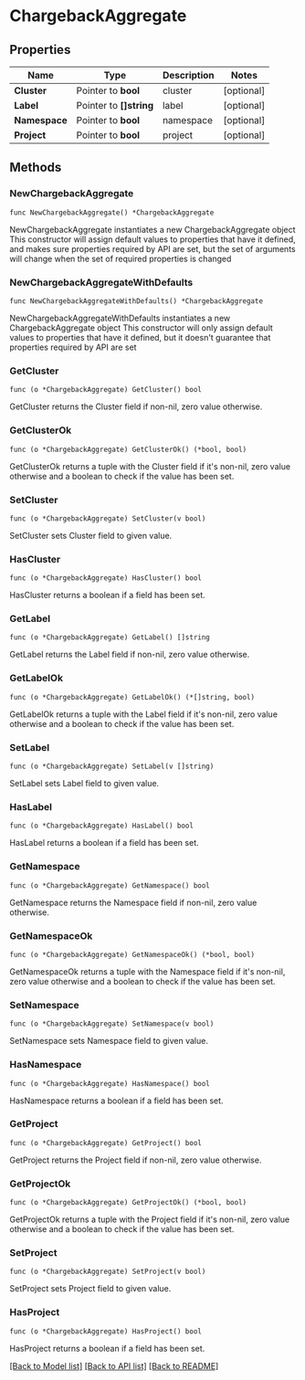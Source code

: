 # ChargebackAggregate

## Properties

Name | Type | Description | Notes
------------ | ------------- | ------------- | -------------
**Cluster** | Pointer to **bool** | cluster | [optional] 
**Label** | Pointer to **[]string** | label | [optional] 
**Namespace** | Pointer to **bool** | namespace | [optional] 
**Project** | Pointer to **bool** | project | [optional] 

## Methods

### NewChargebackAggregate

`func NewChargebackAggregate() *ChargebackAggregate`

NewChargebackAggregate instantiates a new ChargebackAggregate object
This constructor will assign default values to properties that have it defined,
and makes sure properties required by API are set, but the set of arguments
will change when the set of required properties is changed

### NewChargebackAggregateWithDefaults

`func NewChargebackAggregateWithDefaults() *ChargebackAggregate`

NewChargebackAggregateWithDefaults instantiates a new ChargebackAggregate object
This constructor will only assign default values to properties that have it defined,
but it doesn't guarantee that properties required by API are set

### GetCluster

`func (o *ChargebackAggregate) GetCluster() bool`

GetCluster returns the Cluster field if non-nil, zero value otherwise.

### GetClusterOk

`func (o *ChargebackAggregate) GetClusterOk() (*bool, bool)`

GetClusterOk returns a tuple with the Cluster field if it's non-nil, zero value otherwise
and a boolean to check if the value has been set.

### SetCluster

`func (o *ChargebackAggregate) SetCluster(v bool)`

SetCluster sets Cluster field to given value.

### HasCluster

`func (o *ChargebackAggregate) HasCluster() bool`

HasCluster returns a boolean if a field has been set.

### GetLabel

`func (o *ChargebackAggregate) GetLabel() []string`

GetLabel returns the Label field if non-nil, zero value otherwise.

### GetLabelOk

`func (o *ChargebackAggregate) GetLabelOk() (*[]string, bool)`

GetLabelOk returns a tuple with the Label field if it's non-nil, zero value otherwise
and a boolean to check if the value has been set.

### SetLabel

`func (o *ChargebackAggregate) SetLabel(v []string)`

SetLabel sets Label field to given value.

### HasLabel

`func (o *ChargebackAggregate) HasLabel() bool`

HasLabel returns a boolean if a field has been set.

### GetNamespace

`func (o *ChargebackAggregate) GetNamespace() bool`

GetNamespace returns the Namespace field if non-nil, zero value otherwise.

### GetNamespaceOk

`func (o *ChargebackAggregate) GetNamespaceOk() (*bool, bool)`

GetNamespaceOk returns a tuple with the Namespace field if it's non-nil, zero value otherwise
and a boolean to check if the value has been set.

### SetNamespace

`func (o *ChargebackAggregate) SetNamespace(v bool)`

SetNamespace sets Namespace field to given value.

### HasNamespace

`func (o *ChargebackAggregate) HasNamespace() bool`

HasNamespace returns a boolean if a field has been set.

### GetProject

`func (o *ChargebackAggregate) GetProject() bool`

GetProject returns the Project field if non-nil, zero value otherwise.

### GetProjectOk

`func (o *ChargebackAggregate) GetProjectOk() (*bool, bool)`

GetProjectOk returns a tuple with the Project field if it's non-nil, zero value otherwise
and a boolean to check if the value has been set.

### SetProject

`func (o *ChargebackAggregate) SetProject(v bool)`

SetProject sets Project field to given value.

### HasProject

`func (o *ChargebackAggregate) HasProject() bool`

HasProject returns a boolean if a field has been set.


[[Back to Model list]](../README.md#documentation-for-models) [[Back to API list]](../README.md#documentation-for-api-endpoints) [[Back to README]](../README.md)


